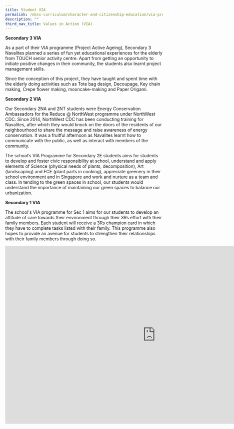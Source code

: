 ```yaml
---
title: Student VIA
permalink: /nbss-curriculum/character-and-citizenship-education/via-programme/students-via/
description: ""
third_nav_title: Values in Action (VIA)
---
```




<p><strong>Secondary 3 VIA</strong></p>
<p>As a part of their VIA programme (Project Active Ageing), Secondary 3 Navalites planned a series of fun yet educational experiences for the elderly from TOUCH senior activity centre. Apart from getting an opportunity to initiate positive changes in their community, the students also learnt project management skills.</p>
<p>Since the conception of this project, they have taught and spent time with the elderly doing activities such as Tote bag design, Decoupage, Key chain making, Crepe flower making, mooncake-making and Paper Origami.</p>
<p><strong>Secondary 2 VIA</strong></p>
<p>Our Secondary 2NA and 2NT students were Energy Conservation Ambassadors for the Reduce @ NorthWest programme under NorthWest CDC. Since 2014, NorthWest CDC has been conducting training for Navalites, after which they would knock on the doors of the residents of our neighbourhood to share the message and raise awareness of energy conservation. It was a fruitful afternoon as Navalites learnt how to communicate with the public, as well as interact with members of the community.</p>
<p>The school&rsquo;s VIA Programme for Secondary 2E students aims for students to develop and foster civic responsibility at school, understand and apply elements of Science (physical needs of plants, decomposition), Art (landscaping) and FCE (plant parts in cooking), appreciate greenery in their school environment and in Singapore and work and nurture as a team and class. In tending to the green spaces in school, our students would understand the importance of maintaining our green spaces to balance our urbanization.</p>
<p><strong>Secondary 1 VIA</strong></p>
<p>The school's VIA programme for Sec 1 aims for our students to develop an attitude of care towards their environment through their 3Rs effort with their family members. Each student will receive a 3Rs champion card in which they have to complete tasks listed with their family. This programme also hopes to provide an avenue for students to strengthen their relationships with their family members through doing so.</p>
<iframe src="https://docs.google.com/presentation/d/e/2PACX-1vRmDGppnga8Pg8dS7C9KFG_cjds09JtuY_ziRPvAPgVmUSJ8CIulWF-qyxp_l4mqZtxe5U9DWMkfGyU/embed?start=false&loop=false&delayms=10000" frameborder="0" width="960" height="569" allowfullscreen="true"></iframe>